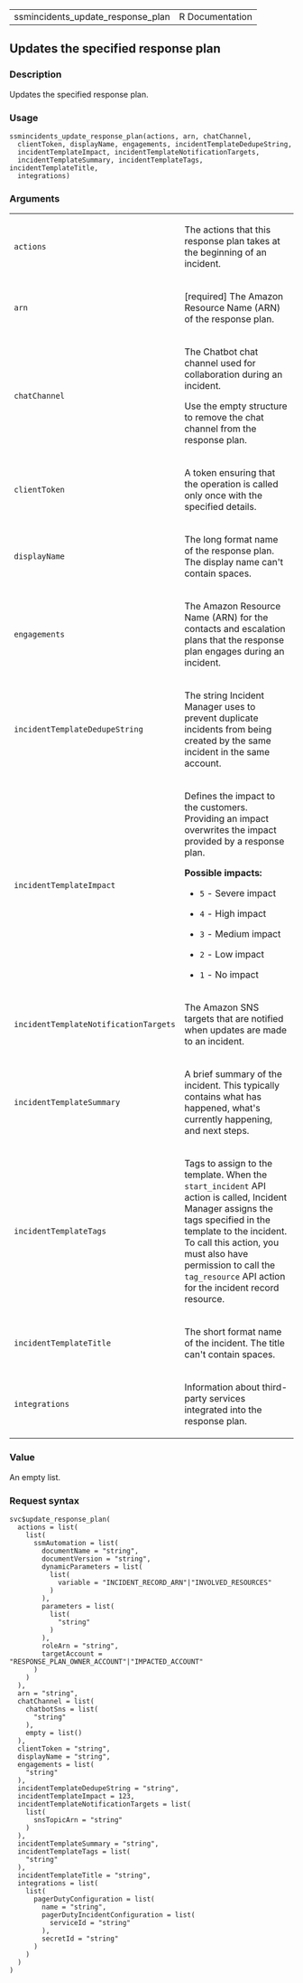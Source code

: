 <table style="width: 100%;">
<tbody>
<tr class="odd">
<td>ssmincidents_update_response_plan</td>
<td style="text-align: right;">R Documentation</td>
</tr>
</tbody>
</table>

## Updates the specified response plan

### Description

Updates the specified response plan.

### Usage

    ssmincidents_update_response_plan(actions, arn, chatChannel,
      clientToken, displayName, engagements, incidentTemplateDedupeString,
      incidentTemplateImpact, incidentTemplateNotificationTargets,
      incidentTemplateSummary, incidentTemplateTags, incidentTemplateTitle,
      integrations)

### Arguments

<table>
<colgroup>
<col style="width: 35%" />
<col style="width: 65%" />
</colgroup>
<tbody>
<tr class="odd">
<td><code
id="ssmincidents_update_response_plan_:_actions">actions</code></td>
<td><p>The actions that this response plan takes at the beginning of an
incident.</p></td>
</tr>
<tr class="even">
<td><code id="ssmincidents_update_response_plan_:_arn">arn</code></td>
<td><p>[required] The Amazon Resource Name (ARN) of the response
plan.</p></td>
</tr>
<tr class="odd">
<td><code
id="ssmincidents_update_response_plan_:_chatChannel">chatChannel</code></td>
<td><p>The Chatbot chat channel used for collaboration during an
incident.</p>
<p>Use the empty structure to remove the chat channel from the response
plan.</p></td>
</tr>
<tr class="even">
<td><code
id="ssmincidents_update_response_plan_:_clientToken">clientToken</code></td>
<td><p>A token ensuring that the operation is called only once with the
specified details.</p></td>
</tr>
<tr class="odd">
<td><code
id="ssmincidents_update_response_plan_:_displayName">displayName</code></td>
<td><p>The long format name of the response plan. The display name can't
contain spaces.</p></td>
</tr>
<tr class="even">
<td><code
id="ssmincidents_update_response_plan_:_engagements">engagements</code></td>
<td><p>The Amazon Resource Name (ARN) for the contacts and escalation
plans that the response plan engages during an incident.</p></td>
</tr>
<tr class="odd">
<td><code
id="ssmincidents_update_response_plan_:_incidentTemplateDedupeString">incidentTemplateDedupeString</code></td>
<td><p>The string Incident Manager uses to prevent duplicate incidents
from being created by the same incident in the same account.</p></td>
</tr>
<tr class="even">
<td><code
id="ssmincidents_update_response_plan_:_incidentTemplateImpact">incidentTemplateImpact</code></td>
<td><p>Defines the impact to the customers. Providing an impact
overwrites the impact provided by a response plan.</p>
<p><strong>Possible impacts:</strong></p>
<ul>
<li><p><code>5</code> - Severe impact</p></li>
<li><p><code>4</code> - High impact</p></li>
<li><p><code>3</code> - Medium impact</p></li>
<li><p><code>2</code> - Low impact</p></li>
<li><p><code>1</code> - No impact</p></li>
</ul></td>
</tr>
<tr class="odd">
<td><code
id="ssmincidents_update_response_plan_:_incidentTemplateNotificationTargets">incidentTemplateNotificationTargets</code></td>
<td><p>The Amazon SNS targets that are notified when updates are made to
an incident.</p></td>
</tr>
<tr class="even">
<td><code
id="ssmincidents_update_response_plan_:_incidentTemplateSummary">incidentTemplateSummary</code></td>
<td><p>A brief summary of the incident. This typically contains what has
happened, what's currently happening, and next steps.</p></td>
</tr>
<tr class="odd">
<td><code
id="ssmincidents_update_response_plan_:_incidentTemplateTags">incidentTemplateTags</code></td>
<td><p>Tags to assign to the template. When the
<code>start_incident</code> API action is called, Incident Manager
assigns the tags specified in the template to the incident. To call this
action, you must also have permission to call the
<code>tag_resource</code> API action for the incident record
resource.</p></td>
</tr>
<tr class="even">
<td><code
id="ssmincidents_update_response_plan_:_incidentTemplateTitle">incidentTemplateTitle</code></td>
<td><p>The short format name of the incident. The title can't contain
spaces.</p></td>
</tr>
<tr class="odd">
<td><code
id="ssmincidents_update_response_plan_:_integrations">integrations</code></td>
<td><p>Information about third-party services integrated into the
response plan.</p></td>
</tr>
</tbody>
</table>

### Value

An empty list.

### Request syntax

    svc$update_response_plan(
      actions = list(
        list(
          ssmAutomation = list(
            documentName = "string",
            documentVersion = "string",
            dynamicParameters = list(
              list(
                variable = "INCIDENT_RECORD_ARN"|"INVOLVED_RESOURCES"
              )
            ),
            parameters = list(
              list(
                "string"
              )
            ),
            roleArn = "string",
            targetAccount = "RESPONSE_PLAN_OWNER_ACCOUNT"|"IMPACTED_ACCOUNT"
          )
        )
      ),
      arn = "string",
      chatChannel = list(
        chatbotSns = list(
          "string"
        ),
        empty = list()
      ),
      clientToken = "string",
      displayName = "string",
      engagements = list(
        "string"
      ),
      incidentTemplateDedupeString = "string",
      incidentTemplateImpact = 123,
      incidentTemplateNotificationTargets = list(
        list(
          snsTopicArn = "string"
        )
      ),
      incidentTemplateSummary = "string",
      incidentTemplateTags = list(
        "string"
      ),
      incidentTemplateTitle = "string",
      integrations = list(
        list(
          pagerDutyConfiguration = list(
            name = "string",
            pagerDutyIncidentConfiguration = list(
              serviceId = "string"
            ),
            secretId = "string"
          )
        )
      )
    )
